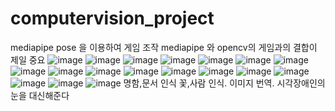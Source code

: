 # computervision_project
mediapipe pose 을 이용하여 게임 조작
mediapipe 와 opencv의 게임과의 결합이 제일 중요
![image](https://user-images.githubusercontent.com/90584136/148627757-513a9427-edbe-4444-b530-e3d19dcdc421.png)
![image](https://user-images.githubusercontent.com/90584136/148627774-03b7fc66-3fe3-4f8e-848e-e35977dbd140.png)
![image](https://user-images.githubusercontent.com/90584136/148627778-0217b1c3-3dba-46f2-ab3b-b482792f8989.png)
![image](https://user-images.githubusercontent.com/90584136/148627783-881f543e-437c-4d8f-9ce1-71906c2dee38.png)
![image](https://user-images.githubusercontent.com/90584136/148627789-dc14bf33-7473-4ce3-ada6-7ea9282f0488.png)
![image](https://user-images.githubusercontent.com/90584136/148627800-8ecce805-49a2-4edd-a063-db9974b39e87.png)
![image](https://user-images.githubusercontent.com/90584136/148627829-b4445333-34f6-467c-b56d-07bb274ee3b2.png)
![image](https://user-images.githubusercontent.com/90584136/148627846-0d7ee098-9af6-46c1-9431-275b94c76c03.png)
![image](https://user-images.githubusercontent.com/90584136/148627849-6d7d665e-ea5b-49af-b5e4-7ed5ebd225b6.png)
![image](https://user-images.githubusercontent.com/90584136/148627854-4354464e-d207-4495-a0db-4727af9e9429.png)
![image](https://user-images.githubusercontent.com/90584136/148627958-cb4722f8-96b5-46de-89f7-1c07f5e7db61.png)
![image](https://user-images.githubusercontent.com/90584136/148627991-32711ce7-6934-4ed6-a387-8879a747488f.png)
![image](https://user-images.githubusercontent.com/90584136/148628015-a256495a-5a96-477b-a925-e52f79b18c69.png)
![image](https://user-images.githubusercontent.com/90584136/148628039-1ff6e948-2bcf-41c0-b350-f05f31a7ac11.png)
![image](https://user-images.githubusercontent.com/90584136/148628061-af12bf50-d66b-49b2-af2e-5f4a0b293ddd.png)
![image](https://user-images.githubusercontent.com/90584136/148628078-81fc5a86-82e4-4973-9d20-9cb6f24b9d96.png)
![image](https://user-images.githubusercontent.com/90584136/148628082-63ac0d45-30c5-4ac5-8230-d364e7cefebc.png)
![image](https://user-images.githubusercontent.com/90584136/148628090-5f61ee47-5c24-4871-a56e-d4a7a5d9fcd7.png)
명함,문서 인식
꽃,사람 인식.
이미지 번역. 시각장애인의 눈을 대신해준다
